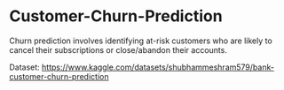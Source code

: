 # Customer-Churn-Prediction

Churn prediction involves identifying at-risk customers who are likely to cancel their subscriptions or close/abandon their accounts. 

Dataset: https://www.kaggle.com/datasets/shubhammeshram579/bank-customer-churn-prediction
